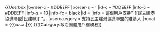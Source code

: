 {{Userbox
  |border-c = #DDEEFF
  |border-s = 1
  |id-c     = #DDEEFF
  |info-c   = #DDEEFF
  |info-s   = 10
  |info-fc  = black
  |id       =
  |info     = 這個用戶支持'''[[民主建港協進聯盟|民建聯]]'''。
  |usercategory = 支持民主建港協進聯盟的維基人
  |nocat    = {{{nocat|}}}
}}<noinclude>[[Category:政治團體用戶框模板]]</noinclude>